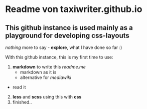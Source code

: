 # Readme von taxiwriter.github.io
## This github instance is used mainly as a playground for developing css-layouts

*nothing* more to say - **explore**, what I have done so far :)

With this github instance, this is my first time to use:
1. **markdown** to write this *readme.me*
	* markdown as it is
	* alternative for *mediawiki*
  * read it
2. **less** and **scss** using this with **css**
3. finished..
